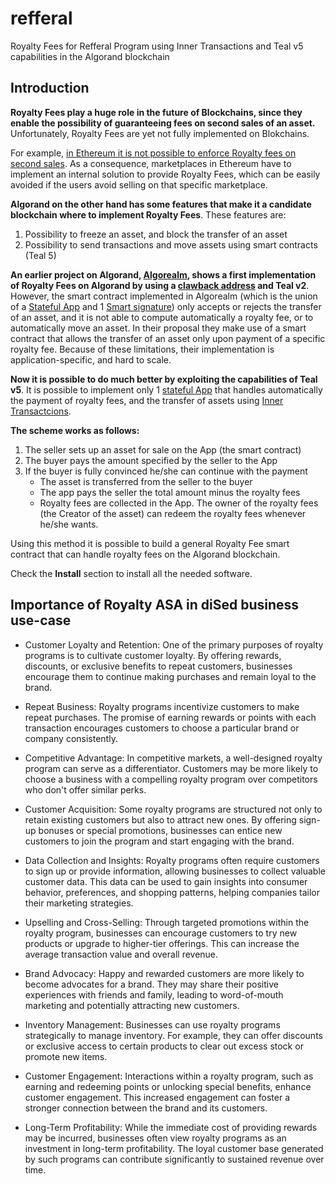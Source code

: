 # refferal
Royalty Fees for Refferal Program using Inner Transactions and Teal v5 capabilities in the Algorand blockchain

## Introduction
**Royalty Fees play a huge role in the future of Blockchains, since they enable the possibility of guaranteeing fees  on second sales of an asset.** Unfortunately, Royalty Fees are yet not fully implemented on Blokchains. 

For example, [in Ethereum it is not possible to enforce Royalty fees on second sales](https://eips.ethereum.org/EIPS/eip-2981). As a consequence, marketplaces in Ethereum have to implement an internal solution to provide Royalty Fees, which can be easily avoided if the users avoid selling on that specific marketplace.

**Algorand on the other hand has some features that make it a candidate blockchain where to implement Royalty Fees**. These features are:
1. Possibility to freeze an asset, and block the transfer of an asset
2. Possibility to send transactions and move assets using smart contracts (Teal 5)

**An earlier project on Algorand, [Algorealm](https://github.com/cusma/algorealm), shows a first implementation of Royalty Fees on Algorand by using a [**clawback** address](https://developer.algorand.org/docs/get-details/transactions/transactions#clawbackaddr) and Teal v2**. However, the smart contract implemented in Algorealm  (which is the union of a [Stateful App](https://developer.algorand.org/docs/get-details/dapps/smart-contracts/apps/) and 1 [Smart signature](https://developer.algorand.org/docs/get-details/dapps/smart-contracts/smartsigs/)) only accepts or rejects the transfer of an asset, and it is not able to  compute automatically a royalty fee, or to automatically move an asset. In their proposal they make use of a smart contract that allows the transfer of an asset only upon payment of a specific royalty fee. Because of these limitations, their implementation is application-specific, and hard to scale.

**Now it is possible to do much better by exploiting the capabilities of Teal v5**. It is possible to implement only 1 [stateful App](https://developer.algorand.org/docs/get-details/dapps/smart-contracts/apps/) that handles automatically the payment of royalty fees, and the transfer of assets using [Inner Transactcions](https://developer.algorand.org/docs/get-details/dapps/smart-contracts/apps/?from_query=inner%20transactions#inner-transactions).

**The scheme works as follows:**
1. The seller sets up an asset for sale on the App (the smart contract)
2. The buyer pays the amount specified by the seller to the App
3. If the buyer is fully convinced he/she can continue with the payment
   * The asset is transferred from the seller to the buyer
   * The app pays the seller the total amount minus the royalty fees
   * Royalty fees are collected in the App. The owner of the royalty fees (the Creator of the asset) can redeem the royalty fees whenever he/she wants.

Using this method it is possible to build a general Royalty Fee smart contract that can handle royalty fees on the Algorand blockchain.

Check the **Install** section to install all the needed software.

## Importance of Royalty ASA in diSed business use-case

- Customer Loyalty and Retention: One of the primary purposes of royalty programs is to cultivate customer loyalty. By offering rewards, discounts, or exclusive benefits to repeat customers, businesses encourage them to continue making purchases and remain loyal to the brand.

- Repeat Business: Royalty programs incentivize customers to make repeat purchases. The promise of earning rewards or points with each transaction encourages customers to choose a particular brand or company consistently.

- Competitive Advantage: In competitive markets, a well-designed royalty program can serve as a differentiator. Customers may be more likely to choose a business with a compelling royalty program over competitors who don't offer similar perks.

- Customer Acquisition: Some royalty programs are structured not only to retain existing customers but also to attract new ones. By offering sign-up bonuses or special promotions, businesses can entice new customers to join the program and start engaging with the brand.

- Data Collection and Insights: Royalty programs often require customers to sign up or provide information, allowing businesses to collect valuable customer data. This data can be used to gain insights into consumer behavior, preferences, and shopping patterns, helping companies tailor their marketing strategies.

- Upselling and Cross-Selling: Through targeted promotions within the royalty program, businesses can encourage customers to try new products or upgrade to higher-tier offerings. This can increase the average transaction value and overall revenue.

- Brand Advocacy: Happy and rewarded customers are more likely to become advocates for a brand. They may share their positive experiences with friends and family, leading to word-of-mouth marketing and potentially attracting new customers.

- Inventory Management: Businesses can use royalty programs strategically to manage inventory. For example, they can offer discounts or exclusive access to certain products to clear out excess stock or promote new items.

- Customer Engagement: Interactions within a royalty program, such as earning and redeeming points or unlocking special benefits, enhance customer engagement. This increased engagement can foster a stronger connection between the brand and its customers.

- Long-Term Profitability: While the immediate cost of providing rewards may be incurred, businesses often view royalty programs as an investment in long-term profitability. The loyal customer base generated by such programs can contribute significantly to sustained revenue over time.
